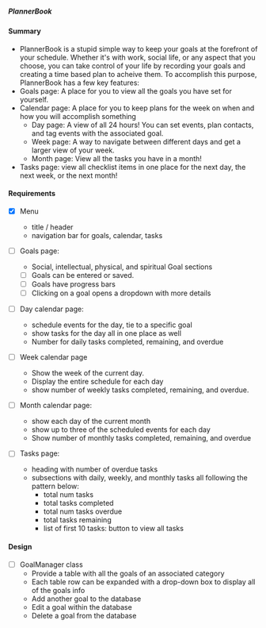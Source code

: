 ##### PlannerBook

#### Summary

- PlannerBook is a stupid simple way to keep your goals at the forefront of your schedule. Whether it's with work, social life, or any aspect that you choose, you can take control of your life by recording your goals and creating a time based plan to acheive them. To accomplish this purpose, PlannerBook has a few key features:
- Goals page: A place for you to view all the goals you have set for yourself.
- Calendar page: A place for you to keep plans for the week on when and how you will accomplish something
  - Day page: A view of all 24 hours! You can set events, plan contacts, and tag events with the associated goal.
  - Week page: A way to navigate between different days and get a larger view of your week.
  - Month page: View all the tasks you have in a month!
- Tasks page: view all checklist items in one place for the next day, the next week, or the next month!

#### Requirements

- [x] Menu

  - title / header
  - navigation bar for goals, calendar, tasks

- [ ] Goals page:

  - Social, intellectual, physical, and spiritual Goal sections
  - [ ] Goals can be entered or saved.
  - [ ] Goals have progress bars
  - [ ] Clicking on a goal opens a dropdown with more details

- [ ] Day calendar page:

  - schedule events for the day, tie to a specific goal
  - show tasks for the day all in one place as well
  - Number for daily tasks completed, remaining, and overdue

- [ ] Week calendar page

  - Show the week of the current day.
  - Display the entire schedule for each day
  - show number of weekly tasks completed, remaining, and overdue.

- [ ] Month calendar page:

  - show each day of the current month
  - show up to three of the scheduled events for each day
  - Show number of monthly tasks completed, remaining, and overdue

- [ ] Tasks page:

  - heading with number of overdue tasks
  - subsections with daily, weekly, and monthly tasks all following the pattern below:
    - total num tasks
    - total tasks completed
    - total num tasks overdue
    - total tasks remaining
    - list of first 10 tasks: button to view all tasks
    

#### Design
- [ ] GoalManager class
  - Provide a table with all the goals of an associated category
  - Each table row can be expanded with a drop-down box to display all of the goals info
  - Add another goal to the database
  - Edit a goal within the database
  - Delete a goal from the database